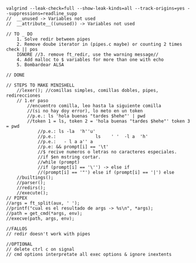 	
	valgrind --leak-check=full --show-leak-kinds=all --track-origins=yes --suppressions=readline_supp
	//  __unused -> Variables not used
	//  __attribute__((unused)) -> Variables not used
	
	// TO _ DO
		1. Solve redir between pipes
		2. Remove doube iterator in (pipes.c maybe) or counting 2 times check || pos
		IGNORE //3. remove ft_redir, use the warning message//
		4. Add malloc to $ variables for more than one with echo
		5. Bombardear ALSA

	// DONE

	// STEPS TO MAKE MINISHELL
		//lexer(); //comillas simples, comillas dobles, pipes, redirecciones
		// 1.er paso
			//encuentro comilla, leo hasta la siguiente comilla 
			//(si no hay doy error), lo meto en un token
			//p.e.: ls 'hola buenas "tardes $hehe"' | pwd 
			//token 1 = ls, token 2 = 'hola buenas "tardes $hehe"' token 3 = pwd
				//p.e.: ls -la  'h''u'
				//p.e.:               ls    ' '  -l a  'h'
				//p.e.:   - l a a'' a
				//p.e: && prompt[i] == '\t'
				//$ recive numeros o letras no caracteres especiales. 
				//if $en mstring cortar.
				//while (prompt)
				//if (prompt[i] == '\'') -> else if 
				//(prompt[i] == '"') else if (prompt[i] == '|') else
		//builtings();
		//parser();
		//redirs();
		//execute();
	// PIPEX
	//args = ft_split(aux, ' ');
	//printf("cual es el resultado de args -> %s\n", *args);
	//path = get_cmd(*args, env);
	//execve(path, args, env);

	//FALLOS
	// redir doesn't work with pipes

	//OPTIONAL
	// delete ctrl c on signal
	// cmd options interpretate all exec options & ignore inextents